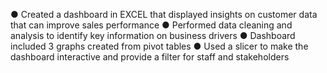 ●	Created a dashboard in EXCEL that displayed insights on customer data that can improve sales performance
●	Performed data cleaning and analysis to identify key information on business drivers
●	Dashboard included 3 graphs created from pivot tables 
●	Used a slicer to make the dashboard interactive and provide a filter for staff and stakeholders
